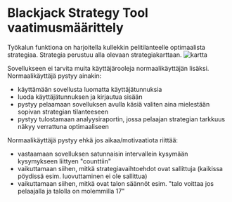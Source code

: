 # Blackjack Strategy Tool vaatimusmäärittely

Työkalun funktiona on harjoitella kullekkin pelitilanteelle optimaalista strategiaa. Strategia perustuu alla olevaan strategiakarttaan.
![kartta](/Strategy_flowchart.jpg)

Sovellukseen ei tarvita muita käyttäjärooleja normaalikäyttäjän lisäksi. Normaalikäyttäjä pystyy ainakin:

+ käyttämään sovellusta luomatta käyttäjätunnuksia
+ luoda käyttäjätunnuksen ja kirjautua sisään
+ pystyy pelaamaan sovelluksen avulla käsiä valiten aina mielestään sopivan strategian tilanteeseen
+ pystyy tulostamaan analyysiraportin, jossa pelaajan strategian tarkkuus näkyy verrattuna optimaaliseen

Normaalikäyttäjä pystyy ehkä jos aikaa/motivaatiota riittää:

+ vastaamaan sovelluksen satunnaisin intervallein kysymään kysymykseen liittyen "counttiin"
+ vaikuttamaan siihen, mitkä strategiavaihtoehdot ovat sallittuja (kaikissa pöydissä esim. luovuttaminen ei ole sallittua)
+ vaikuttamaan siihen, mitkä ovat talon säännöt esim. "talo voittaa jos pelaajalla ja talolla on molemmilla 17"

